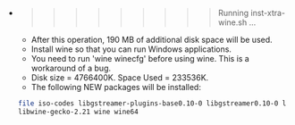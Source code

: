 * >>>>>>>>> Running inst-xtra-wine.sh ...
  * After this operation, 190 MB of additional disk space will be used.
  * Install wine so that you can run Windows applications.
  * You need to run 'wine winecfg' before using wine. This is a workaround of a bug.
  * Disk size = 4766400K. Space Used = 233536K.
  * The following NEW packages will be installed:
  ```bash
  file iso-codes libgstreamer-plugins-base0.10-0 libgstreamer0.10-0 libwine
  libwine-gecko-2.21 wine wine64
  ```

